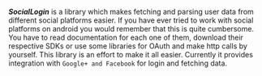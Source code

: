 _**SocialLogin**_ is a library which makes fetching and parsing user data from different social platforms easier. If you have ever tried to work with social platforms on android you would remember that this is quite cumbersome. You have to read documentation for each one of them, download their respective SDKs or use some libraries for OAuth and make http calls by yourself. This library is an effort to make it all easier. Currently it provides integration with ```Google+ and Facebook``` for login and fetching data.
